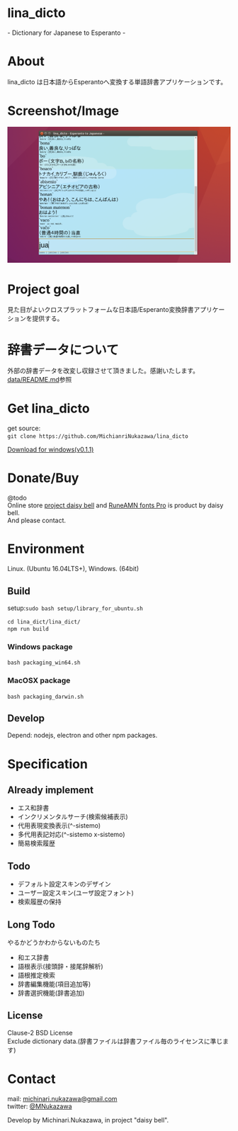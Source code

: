 lina\_dicto
====
\- Dictionary for Japanese to Esperanto -

# About
lina\_dicto は日本語からEsperantoへ変換する単語辞書アプリケーションです。  

# Screenshot/Image
![lina\_dicto](document/image/lina_dicto_20170918.png)  

# Project goal
見た目がよいクロスプラットフォームな日本語/Esperanto変換辞書アプリケーションを提供する。  

# 辞書データについて
外部の辞書データを改変し収録させて頂きました。感謝いたします。  
[data/README.md](lina_dicto/data/README.md)参照  

# Get lina\_dicto
get source:  
`git clone https://github.com/MichianriNukazawa/lina_dicto`  

[Download for windows(v0.1.1)](https://github.com/MichinariNukazawa/lina_dicto/releases/download/v0.1.1/lina_dicto-win64-0.1.1-24983cc.zip)  

# Donate/Buy
@todo  
Online store [project daisy bell][pixiv_booth_project_daisy_bell] and [RuneAMN fonts Pro][gumroad_runeamn_fonts_pro] is product by daisy bell.  
And please contact.  

# Environment
Linux. (Ubuntu 16.04LTS+), Windows. (64bit)  

## Build
setup:`sudo bash setup/library_for_ubuntu.sh`  
```
cd lina_dict/lina_dict/
npm run build
```

### Windows package
`bash packaging_win64.sh`  

### MacOSX package
`bash packaging_darwin.sh`  

## Develop
Depend: nodejs, electron and other npm packages.  

# Specification

## Already implement
- エス和辞書
- インクリメンタルサーチ(検索候補表示)
- 代用表現変換表示(^-sistemo)
- 多代用表記対応(^-sistemo x-sistemo)
- 簡易検索履歴

## Todo
- デフォルト設定スキンのデザイン
- ユーザー設定スキン(ユーザ設定フォント)
- 検索履歴の保持

## Long Todo
やるかどうかわからないものたち  
- 和エス辞書
- 語根表示(接頭辞・接尾辞解析)
- 語根推定検索
- 辞書編集機能(項目追加等)
- 辞書選択機能(辞書追加)

## License
Clause-2 BSD License  
Exclude dictionary data.(辞書ファイルは辞書ファイル毎のライセンスに準じます)  

# Contact
mail: [michinari.nukazawa@gmail.com][mailto]  
twitter: [@MNukazawa][twitter]  

Develop by Michinari.Nukazawa, in project "daisy bell".  

[pixiv_booth_project_daisy_bell]: https://daisy-bell.booth.pm/
[gumroad_runeamn_fonts_pro]: https://gumroad.com/l/UNWF
[mailto]: mailto:michinari.nukazawa@gmail.com
[twitter]: https://twitter.com/MNukazawa

